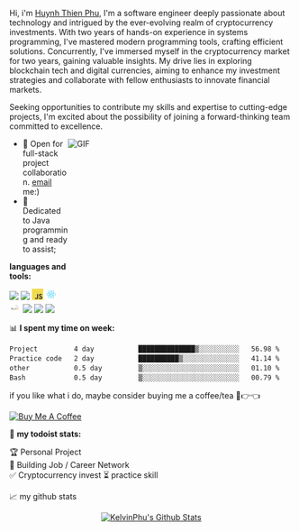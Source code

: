 Hi, i'm [Huynh Thien Phu](https://huynhthienphu-portfolio.netlify.app/), I'm a software engineer deeply passionate about technology and intrigued by the ever-evolving realm of cryptocurrency investments. With two years of hands-on experience in systems programming, I've mastered modern programming tools, crafting efficient solutions. Concurrently, I've immersed myself in the cryptocurrency market for two years, gaining valuable insights. My drive lies in exploring blockchain tech and digital currencies, aiming to enhance my investment strategies and collaborate with fellow enthusiasts to innovate financial markets. 

Seeking opportunities to contribute my skills and expertise to cutting-edge projects, I'm excited about the possibility of joining a forward-thinking team committed to excellence.


  <img align="right" alt="GIF" src="https://github.com/abhisheknaiidu/abhisheknaiidu/blob/master/code.gif?raw=true" width="400" height="300" />
  
- 💼 Open for full-stack project collaboration. [email](phuhuynh197@gmail.com) me:)
- 💬 Dedicated to Java programming and ready to assist;

**languages and tools:** 

<code><img height="20" src="https://github.com/KelvinPhu/Website-Portfolio/assets/102346766/182d9c0f-a675-4107-afd8-2c08419e4e74"></code>
<code><img height="20" src="https://github.com/KelvinPhu/Website-Portfolio/assets/102346766/0c65df00-cd25-406b-8a66-1589c8147291"></code>
<code><img height="20" src="https://raw.githubusercontent.com/github/explore/80688e429a7d4ef2fca1e82350fe8e3517d3494d/topics/javascript/javascript.png"></code>
<code><img height="20" src="https://raw.githubusercontent.com/github/explore/80688e429a7d4ef2fca1e82350fe8e3517d3494d/topics/react/react.png"></code>
<code><img height="20" src="https://raw.githubusercontent.com/github/explore/80688e429a7d4ef2fca1e82350fe8e3517d3494d/topics/mysql/mysql.png"></code>
<code><img height="20" src="https://cdn.jsdelivr.net/gh/devicons/devicon/icons/mongodb/mongodb-plain.svg"></code>
<code><img height="20" src="https://cdn.jsdelivr.net/gh/devicons/devicon/icons/git/git-plain.svg"></code>
<code><img height="20" src="https://github.com/KelvinPhu/Website-Portfolio/assets/102346766/e2e839c2-87e3-471c-a25b-48bcb13205b5"></code>

📊 **I spent my time on week:**
<!--START_SECTION:waka-->

```txt
Project         4 day           ██████████████▒░░░░░░░░░░   56.98 %
Practice code   2 day           ██████████▒░░░░░░░░░░░░░░   41.14 %
other           0.5 day         ▒░░░░░░░░░░░░░░░░░░░░░░░░   01.10 %
Bash            0.5 day         ▒░░░░░░░░░░░░░░░░░░░░░░░░   00.79 %
```

<!--END_SECTION:waka-->

if you like what i do, maybe consider buying me a coffee/tea 🥺👉👈

<a href="buymeacoffee.com/phuhuynh191" target="_blank"><img src="https://cdn.buymeacoffee.com/buttons/v2/default-red.png" alt="Buy Me A Coffee" width="150" ></a>

🚧 **my todoist stats:**
<!-- TODO-IST:START -->
🏆  Personal Project         
🌸  Building Job / Career Network         
✅  Cryptocurrency invest
⏳  practice skill
<!-- TODO-IST:END -->


📈 my github stats

<p align="center"> <a href="https://github.com/anuraghazra/github-readme-stats"><img alt="KelvinPhu's Github Stats" src="https://denvercoder1-github-readme-stats.vercel.app/api/?username=KelvinPhu&show_icons=true&include_all_commits=true&count_private=true&theme=react&hide_border=true&bg_color=1F222E&title_color=F85D7F&icon_color=F8D866" height="192px"/></a>


